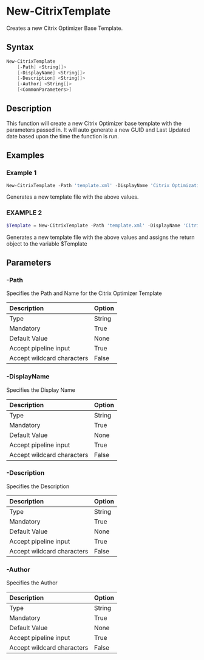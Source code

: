 # New-CitrixTemplate

Creates a new Citrix Optimizer Base Template.

## Syntax

```PowerShell
New-CitrixTemplate
    [-Path] <String[]>
    [-DisplayName] <String[]>
    [-Description] <String[]>
    [-Author] <String[]>
    [<CommonParameters>]
```
## Description

This function will create a new Citrix Optimizer base template with the parameters passed in. It will auto generate a new GUID and Last Updated date based upon the time the function is run.

## Examples

### Example 1

```PowerShell
New-CitrixTemplate -Path 'template.xml' -DisplayName 'Citrix Optimization Template' -Description 'This is a new Citrix Optimization template' -Author 'Dave Brett'
```

Generates a new template file with the above values.

### EXAMPLE 2

```PowerShell
$Template = New-CitrixTemplate -Path 'template.xml' -DisplayName 'Citrix Optimization Template' -Description 'This is a new Citrix Optimization template' -Author 'Dave Brett'
```

Generates a new template file with the above values and assigns the return object to the variable $Template

## Parameters

### -Path

Specifies the Path and Name for the Citrix Optimizer Template

| Description | Option |
|:---|:---|
| Type    | String |
| Mandatory    | True |
| Default Value | None |
| Accept pipeline input | True |
| Accept wildcard characters | False |

### -DisplayName

Specifies the Display Name

| Description | Option |
|:---|:---|
| Type    | String |
| Mandatory    | True |
| Default Value | None |
| Accept pipeline input | True |
| Accept wildcard characters | False |

### -Description

Specifies the Description

| Description | Option |
|:---|:---|
| Type    | String |
| Mandatory    | True |
| Default Value | None |
| Accept pipeline input | True |
| Accept wildcard characters | False |

### -Author

Specifies the Author

| Description | Option |
|:---|:---|
| Type    | String |
| Mandatory    | True |
| Default Value | None |
| Accept pipeline input | True |
| Accept wildcard characters | False |
